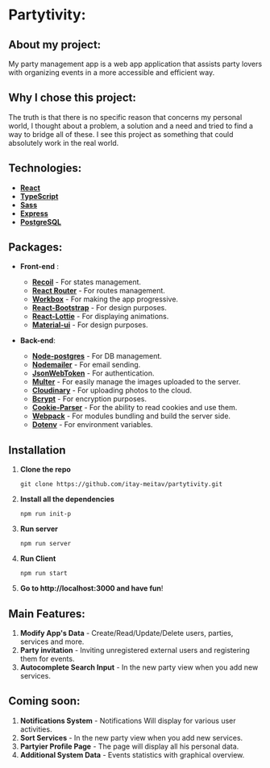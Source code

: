 # Partytivity:

## About my project:

My party management app is a web app application that assists
party lovers with organizing events in a more accessible and efficient way.

## Why I chose this project:

The truth is that there is no specific reason that concerns my personal world,
I thought about a problem, a solution and a need and tried to find a way to bridge all of these.
I see this project as something that could absolutely work in the real world.


## Technologies:

- **[React](https://reactjs.org/)**
- **[TypeScript](https://www.typescriptlang.org/)**
- **[Sass](https://www.npmjs.com/package/sass)**
- **[Express](https://www.npmjs.com/package/express)**
- **[PostgreSQL](https://www.postgresql.org/)**

## Packages:

- **Front-end** :

  - **[Recoil](https://www.npmjs.com/package/recoil)** - For states management.
  - **[React Router](https://www.npmjs.com/package/react-router-dom)** - For routes management.
  - **[Workbox](https://www.npmjs.com/package/workbox-sw)** - For making the app progressive.
  - **[React-Bootstrap](https://www.npmjs.com/package/react-bootstrap)** - For design purposes.
  - **[React-Lottie](https://www.npmjs.com/package/react-lottie-player)** - For displaying animations.
  - **[Material-ui](https://www.npmjs.com/package/@mui/material)** - For design purposes.

- **Back-end**:
  - **[Node-postgres](https://www.npmjs.com/package/pg)** - For DB management.
  - **[Nodemailer](https://www.npmjs.com/package/nodemailer)** - For email sending.
  - **[JsonWebToken](https://www.npmjs.com/package/jsonwebtoken)** - For authentication.
  - **[Multer](https://www.npmjs.com/package/multer)** - For easily manage the images uploaded to the server.
  - **[Cloudinary](https://www.npmjs.com/package/cloudinary)** - For uploading photos to the cloud.
  - **[Bcrypt](https://www.npmjs.com/package/bcrypt)** - For encryption purposes.
  - **[Cookie-Parser](https://www.npmjs.com/package/cookie-parser)** - For the ability to read cookies and use them.
  - **[Webpack](https://www.npmjs.com/package/webpack)** - For modules bundling and build the server side.
  - **[Dotenv](https://www.npmjs.com/package/dotenv)** - For environment variables.

## Installation

1. **Clone the repo**
   ```
   git clone https://github.com/itay-meitav/partytivity.git
   ```
2. **Install all the dependencies**
   ```
   npm run init-p
   ```
3. **Run server**
   ```
   npm run server
   ```
4. **Run Client**

   ```
   npm run start
   ```

5. **Go to http://localhost:3000 and have fun**!

## Main Features:

1. **Modify App's Data** - Create/Read/Update/Delete users, parties, services and more.
2. **Party invitation** - Inviting unregistered external users and registering them for events.
3. **Autocomplete Search Input** - In the new party view when you add new services.

## Coming soon:

1.  **Notifications System** - Notifications Will display for various user activities.
2.  **Sort Services** - In the new party view when you add new services.
3.  **Partyier Profile Page** - The page will display all his personal data.
4.  **Additional System Data** - Events statistics with graphical overview.
